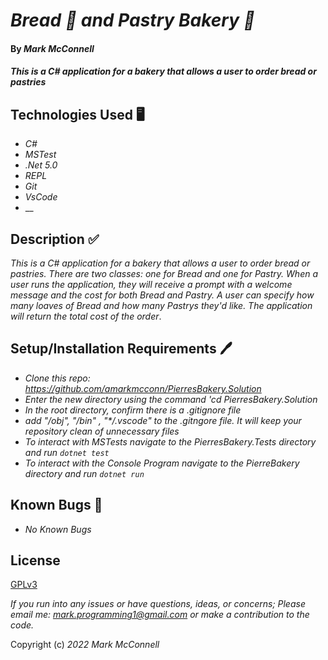 # _Bread 🍞 and Pastry Bakery 🍩_
#### By _**Mark McConnell**_
#### _This is a C# application for a bakery that allows a user to order bread or pastries_
## Technologies Used 🖥️
* _C#_
* _MSTest_
* _.Net 5.0_
* _REPL_
* _Git_
* _VsCode_
* __
## Description ✅
_This is a C# application for a bakery that allows a user to order bread or pastries. There are two classes: one for Bread and one for Pastry. When a user runs the application, they will receive a prompt with a welcome message and the cost for both Bread and Pastry. A user can specify how many loaves of Bread and how many Pastrys they'd like. The application will return the total cost of the order_.

## Setup/Installation Requirements 🖊️
* _Clone this repo: https://github.com/amarkmcconn/PierresBakery.Solution_
* _Enter the new directory using the command 'cd PierresBakery.Solution_
* _In the root directory, confirm there is a .gitignore file_
* _add "*/obj", "*/bin" , "*/.vscode" to the .gitngore file. It will keep your repository clean of unnecessary files_
* _To interact with MSTests navigate to the PierresBakery.Tests directory and run ```dotnet test```_
* _To interact with the Console Program navigate to the PierreBakery directory and run ```dotnet run```_

## Known Bugs 🐛
* _No Known Bugs_


## License 

[GPLv3](https://www.gnu.org/licenses/gpl-3.0.en.html)

_If you run into any issues or have questions, ideas, or concerns;  Please email me: mark.programming1@gmail.com  or make a contribution to the code._

Copyright (c) _2022_ _Mark McConnell_
